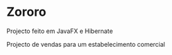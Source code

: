 # Zororo

Projecto feito em JavaFX e Hibernate 


Projecto de vendas para um estabelecimento comercial
